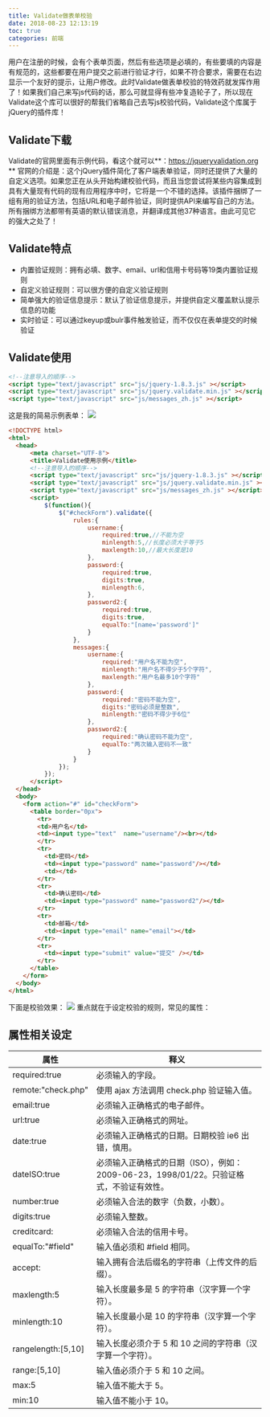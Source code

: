 ```yaml
---
title: Validate做表单校验
date: 2018-08-23 12:13:19
toc: true
categories: 前端
---
```

用户在注册的时候，会有个表单页面，然后有些选项是必填的，有些要填的内容是有规范的，这些都要在用户提交之前进行验证才行，如果不符合要求，需要在右边显示一个友好的提示，让用户修改。此时Validate做表单校验的特效药就发挥作用了！如果我们自己来写js代码的话，那么可就显得有些冲复造轮子了，所以现在Validate这个库可以很好的帮我们省略自己去写js校验代码，Validate这个库属于jQuery的插件库！

## Validate下载
Validate的官网里面有示例代码，看这个就可以**：https://jqueryvalidation.org ** 官网的介绍是：这个jQuery插件简化了客户端表单验证，同时还提供了大量的自定义选项。如果您正在从头开始构建校验代码，而且当您尝试将某些内容集成到具有大量现有代码的现有应用程序中时，它将是一个不错的选择。该插件捆绑了一组有用的验证方法，包括URL和电子邮件验证，同时提供API来编写自己的方法。所有捆绑方法都带有英语的默认错误消息，并翻译成其他37种语言。由此可见它的强大之处了！

## Validate特点

* 内置验证规则：拥有必填、数字、email、url和信用卡号码等19类内置验证规则
* 自定义验证规则：可以很方便的自定义验证规则
* 简单强大的验证信息提示：默认了验证信息提示，并提供自定义覆盖默认提示信息的功能
* 实时验证：可以通过keyup或bulr事件触发验证，而不仅仅在表单提交的时候验证

## Validate使用
```html
<!--注意导入的顺序-->
<script type="text/javascript" src="js/jquery-1.8.3.js" ></script>
<script type="text/javascript" src="js/jquery.validate.min.js" ></script>
<script type="text/javascript" src="js/messages_zh.js" ></script>
```

这是我的简易示例表单：
![](https://s2.ax1x.com/2019/04/30/EGRGE6.png)

```html
<!DOCTYPE html>
<html>
  <head>
      <meta charset="UTF-8">
      <title>Validate使用示例</title>
      <!--注意导入的顺序-->
      <script type="text/javascript" src="js/jquery-1.8.3.js" ></script>
      <script type="text/javascript" src="js/jquery.validate.min.js" ></script>
      <script type="text/javascript" src="js/messages_zh.js" ></script>
      <script>
          $(function(){
              $("#checkForm").validate({
                  rules:{
                      username:{
                          required:true,//不能为空
                          minlength:5,//长度必须大于等于5
                          maxlength:10,//最大长度是10
                      },
                      password:{
                          required:true,
                          digits:true,
                          minlength:6,
                      },
                      password2:{
                          required:true,
                          digits:true,
                          equalTo:"[name='password']"
                      }
                  },
                  messages:{
                      username:{
                          required:"用户名不能为空",
                          minlength:"用户名不得少于5个字符",
                          maxlength:"用户名最多10个字符"
                      },
                      password:{
                          required:"密码不能为空",
                          digits:"密码必须是整数",
                          minlength:"密码不得少于6位"
                      },
                      password2:{
                          required:"确认密码不能为空",
                          equalTo:"两次输入密码不一致"
                      }
                  }
              });
          });
      </script>
  </head>
  <body>
    <form action="#" id="checkForm">
      <table border="0px">
        <tr>
        <td>用户名</td>
        <td><input type="text"  name="username"/><br></td>
        </tr>
        <tr>
          <td>密码</td>
          <td><input type="password" name="password"/></td>
          <td></td>
        </tr>
        <tr>
          <td>确认密码</td>
          <td><input type="password" name="password2"/></td>
        </tr>
        <tr>
          <td>邮箱</td>
          <td><input type="email" name="email"></td>
        </tr>
        <tr>
          <td><input type="submit" value="提交" /></td>
        </tr>
      </table>
    </form>
  </body>
</html>
```
下面是校验效果：
![](https://s2.ax1x.com/2019/04/30/EGRY4O.png)
重点就在于设定校验的规则，常见的属性：  


## 属性相关设定
|属性|释义|
|-|-|
|required:true|必须输入的字段。|
|remote:"check.php"|使用 ajax 方法调用 check.php 验证输入值。|
|email:true|必须输入正确格式的电子邮件。|
|url:true|必须输入正确格式的网址。|
|date:true|必须输入正确格式的日期。日期校验 ie6 出错，慎用。|
|dateISO:true|必须输入正确格式的日期（ISO），例如：2009-06-23，1998/01/22。只验证格式，不验证有效性。|
|number:true|必须输入合法的数字（负数，小数）。|
|digits:true|必须输入整数。|
|creditcard:|必须输入合法的信用卡号。|
|equalTo:"#field"|输入值必须和 #field 相同。|
|accept:|输入拥有合法后缀名的字符串（上传文件的后缀）。|
|maxlength:5|输入长度最多是 5 的字符串（汉字算一个字符）。|
|minlength:10|输入长度最小是 10 的字符串（汉字算一个字符）。|
|rangelength:[5,10]|输入长度必须介于 5 和 10 之间的字符串（汉字算一个字符）。|
|range:[5,10]|输入值必须介于 5 和 10 之间。|
|max:5|输入值不能大于 5。|
|min:10|输入值不能小于 10。|
